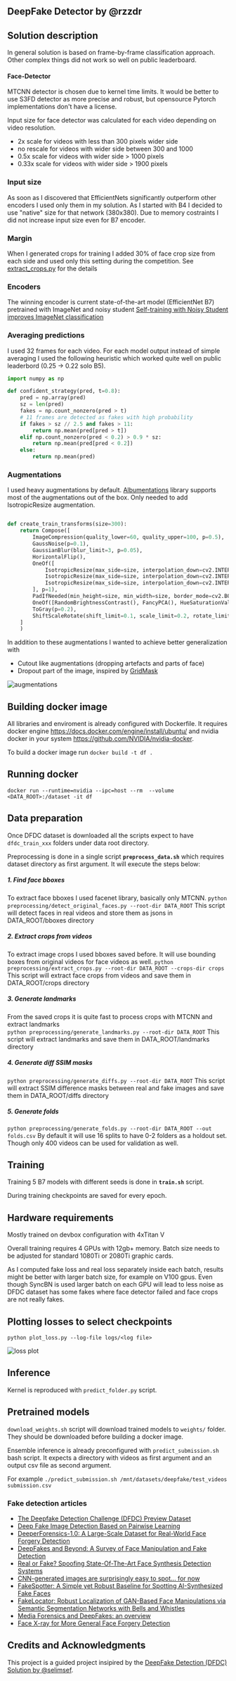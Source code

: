 ## DeepFake Detector by @rzzdr


## Solution description 
In general solution is based on frame-by-frame classification approach. Other complex things did not work so well on public leaderboard.

#### Face-Detector
MTCNN detector is chosen due to kernel time limits. It would be better to use S3FD detector as more precise and robust, but opensource Pytorch implementations don't have a license. 

Input size for face detector was calculated for each video depending on video resolution.

- 2x scale for videos with less than 300 pixels wider side
- no rescale for videos with wider side between 300 and 1000
- 0.5x scale for videos with wider side > 1000 pixels
- 0.33x scale for videos with wider side > 1900 pixels

### Input size
As soon as I discovered that EfficientNets significantly outperform other encoders I used only them in my solution.
As I started with B4 I decided to use "native" size for that network (380x380).
Due to memory costraints I did not increase input size even for B7 encoder.

### Margin
When I generated crops for training I added 30% of face crop size from each side and used only this setting during the competition. 
See [extract_crops.py](preprocessing/extract_crops.py) for the details

### Encoders
The winning encoder is current state-of-the-art model (EfficientNet B7) pretrained with ImageNet and noisy student [Self-training with Noisy Student improves ImageNet classification
](https://arxiv.org/abs/1911.04252)

### Averaging predictions
I used 32 frames for each video.
For each model output instead of simple averaging I used the following heuristic which worked quite well on public leaderbord (0.25 -> 0.22 solo B5).
```python
import numpy as np

def confident_strategy(pred, t=0.8):
    pred = np.array(pred)
    sz = len(pred)
    fakes = np.count_nonzero(pred > t)
    # 11 frames are detected as fakes with high probability
    if fakes > sz // 2.5 and fakes > 11:
        return np.mean(pred[pred > t])
    elif np.count_nonzero(pred < 0.2) > 0.9 * sz:
        return np.mean(pred[pred < 0.2])
    else:
        return np.mean(pred)
```

### Augmentations

I used heavy augmentations by default. 
[Albumentations](https://github.com/albumentations-team/albumentations) library supports most of the augmentations out of the box. Only needed to add IsotropicResize augmentation.
```python

def create_train_transforms(size=300):
    return Compose([
        ImageCompression(quality_lower=60, quality_upper=100, p=0.5),
        GaussNoise(p=0.1),
        GaussianBlur(blur_limit=3, p=0.05),
        HorizontalFlip(),
        OneOf([
            IsotropicResize(max_side=size, interpolation_down=cv2.INTER_AREA, interpolation_up=cv2.INTER_CUBIC),
            IsotropicResize(max_side=size, interpolation_down=cv2.INTER_AREA, interpolation_up=cv2.INTER_LINEAR),
            IsotropicResize(max_side=size, interpolation_down=cv2.INTER_LINEAR, interpolation_up=cv2.INTER_LINEAR),
        ], p=1),
        PadIfNeeded(min_height=size, min_width=size, border_mode=cv2.BORDER_CONSTANT),
        OneOf([RandomBrightnessContrast(), FancyPCA(), HueSaturationValue()], p=0.7),
        ToGray(p=0.2),
        ShiftScaleRotate(shift_limit=0.1, scale_limit=0.2, rotate_limit=10, border_mode=cv2.BORDER_CONSTANT, p=0.5),
    ]
    )
``` 
In addition to these augmentations I wanted to achieve better generalization with 
- Cutout like augmentations (dropping artefacts and parts of face)
- Dropout part of the image, inspired by [GridMask](https://arxiv.org/abs/2001.04086) 

![augmentations](images/augmentations.jpg "Dropout augmentations")

## Building docker image
All libraries and enviroment is already configured with Dockerfile. It requires docker engine https://docs.docker.com/engine/install/ubuntu/ and  nvidia docker in your system https://github.com/NVIDIA/nvidia-docker.

To build a docker image run `docker build -t df .`

## Running docker 
`docker run --runtime=nvidia --ipc=host --rm  --volume <DATA_ROOT>:/dataset -it df`

## Data preparation

Once DFDC dataset is downloaded all the scripts expect to have `dfdc_train_xxx` folders under data root directory. 

Preprocessing is done in a single script **`preprocess_data.sh`** which requires dataset directory as first argument. 
It will execute the steps below:  

##### 1. Find face bboxes
To extract face bboxes I used facenet library, basically only MTCNN. 
`python preprocessing/detect_original_faces.py --root-dir DATA_ROOT`
This script will detect faces in real videos and store them as jsons in DATA_ROOT/bboxes directory

##### 2. Extract crops from videos
To extract image crops I used bboxes saved before. It will use bounding boxes from original videos for face videos as well.
`python preprocessing/extract_crops.py --root-dir DATA_ROOT --crops-dir crops`
This script will extract face crops from videos and save them in DATA_ROOT/crops directory
 
##### 3. Generate landmarks
From the saved crops it is quite fast to process crops with MTCNN and extract landmarks  
`python preprocessing/generate_landmarks.py --root-dir DATA_ROOT`
This script will extract landmarks and save them in DATA_ROOT/landmarks directory
 
##### 4. Generate diff SSIM masks
`python preprocessing/generate_diffs.py --root-dir DATA_ROOT`
This script will extract SSIM difference masks between real and fake images and save them in DATA_ROOT/diffs directory

##### 5. Generate folds
`python preprocessing/generate_folds.py --root-dir DATA_ROOT --out folds.csv`
By default it will use 16 splits to have 0-2 folders as a holdout set. Though only 400 videos can be used for validation as well. 


## Training

Training 5 B7 models with different seeds is done in **`train.sh`** script.

During training checkpoints are saved for every epoch.

## Hardware requirements
Mostly trained on devbox configuration with 4xTitan V
 
Overall training requires 4 GPUs with 12gb+ memory. 
Batch size needs to be adjusted for standard 1080Ti or 2080Ti graphic cards.

As I computed fake loss and real loss separately inside each batch, results might be better with larger batch size, for example on V100 gpus. 
Even though SyncBN is used larger batch on each GPU will lead to less noise as DFDC dataset has some fakes where face detector failed and face crops are not really fakes.   

## Plotting losses to select checkpoints

`python plot_loss.py --log-file logs/<log file>`

![loss plot](images/loss_plot.png "Weighted loss")

## Inference


Kernel is reproduced with `predict_folder.py` script.


## Pretrained models  
`download_weights.sh` script will download trained models to `weights/` folder. They should be downloaded before building a docker image.
 
Ensemble inference is already preconfigured with `predict_submission.sh` bash script. It expects a directory with videos as first argument and an output csv file as second argument.
 
For example `./predict_submission.sh /mnt/datasets/deepfake/test_videos submission.csv`  

### Fake detection articles  
- [The Deepfake Detection Challenge (DFDC) Preview Dataset](https://arxiv.org/abs/1910.08854)
- [Deep Fake Image Detection Based on Pairwise Learning](https://www.mdpi.com/2076-3417/10/1/370)
- [DeeperForensics-1.0: A Large-Scale Dataset for Real-World Face Forgery Detection](https://arxiv.org/abs/2001.03024)
- [DeepFakes and Beyond: A Survey of Face Manipulation and Fake Detection](https://arxiv.org/abs/2001.00179)
- [Real or Fake? Spoofing State-Of-The-Art Face Synthesis Detection Systems](https://arxiv.org/abs/1911.05351)
- [CNN-generated images are surprisingly easy to spot... for now](https://arxiv.org/abs/1912.11035)
- [FakeSpotter: A Simple yet Robust Baseline for Spotting AI-Synthesized Fake Faces](https://arxiv.org/abs/1909.06122)
- [FakeLocator: Robust Localization of GAN-Based Face Manipulations via Semantic Segmentation Networks with Bells and Whistles](https://arxiv.org/abs/2001.09598)
- [Media Forensics and DeepFakes: an overview](https://arxiv.org/abs/2001.06564)
- [Face X-ray for More General Face Forgery Detection](https://arxiv.org/abs/1912.13458)


## Credits and Acknowledgments
This project is a guided project insipired by the [DeepFake Detection (DFDC) Solution by @selimsef](https://github.com/selimsef/dfdc_deepfake_challenge).
